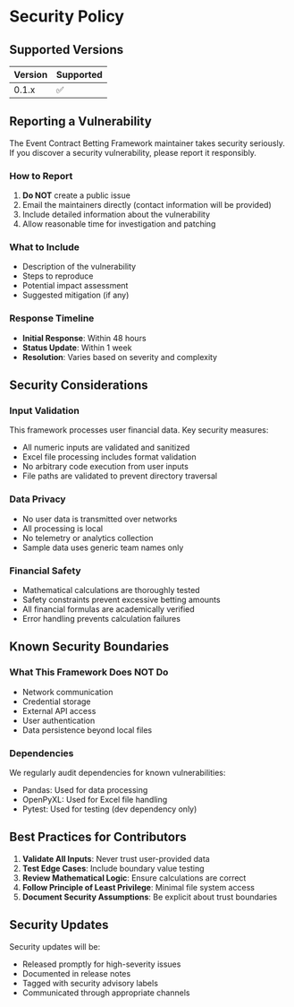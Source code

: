 # Security Policy

## Supported Versions

| Version | Supported          |
| ------- | ------------------ |
| 0.1.x   | :white_check_mark: |

## Reporting a Vulnerability

The Event Contract Betting Framework maintainer takes security seriously. If you discover a security vulnerability, please report it responsibly.

### How to Report

1. **Do NOT** create a public issue
2. Email the maintainers directly (contact information will be provided)
3. Include detailed information about the vulnerability
4. Allow reasonable time for investigation and patching

### What to Include

- Description of the vulnerability
- Steps to reproduce
- Potential impact assessment
- Suggested mitigation (if any)

### Response Timeline

- **Initial Response**: Within 48 hours
- **Status Update**: Within 1 week
- **Resolution**: Varies based on severity and complexity

## Security Considerations

### Input Validation

This framework processes user financial data. Key security measures:

- All numeric inputs are validated and sanitized
- Excel file processing includes format validation
- No arbitrary code execution from user inputs
- File paths are validated to prevent directory traversal

### Data Privacy

- No user data is transmitted over networks
- All processing is local
- No telemetry or analytics collection
- Sample data uses generic team names only

### Financial Safety

- Mathematical calculations are thoroughly tested
- Safety constraints prevent excessive betting amounts
- All financial formulas are academically verified
- Error handling prevents calculation failures

## Known Security Boundaries

### What This Framework Does NOT Do

- Network communication
- Credential storage
- External API access
- User authentication
- Data persistence beyond local files

### Dependencies

We regularly audit dependencies for known vulnerabilities:

- Pandas: Used for data processing
- OpenPyXL: Used for Excel file handling
- Pytest: Used for testing (dev dependency only)

## Best Practices for Contributors

1. **Validate All Inputs**: Never trust user-provided data
2. **Test Edge Cases**: Include boundary value testing
3. **Review Mathematical Logic**: Ensure calculations are correct
4. **Follow Principle of Least Privilege**: Minimal file system access
5. **Document Security Assumptions**: Be explicit about trust boundaries

## Security Updates

Security updates will be:

- Released promptly for high-severity issues
- Documented in release notes
- Tagged with security advisory labels
- Communicated through appropriate channels
